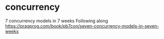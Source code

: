 # concurrency
7 concurrency models in 7 weeks
Following along https://pragprog.com/book/pb7con/seven-concurrency-models-in-seven-weeks
